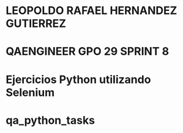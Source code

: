 # LEOPOLDO RAFAEL HERNANDEZ GUTIERREZ
# QAENGINEER GPO 29 SPRINT 8
# Ejercicios Python utilizando Selenium

# qa_python_tasks

